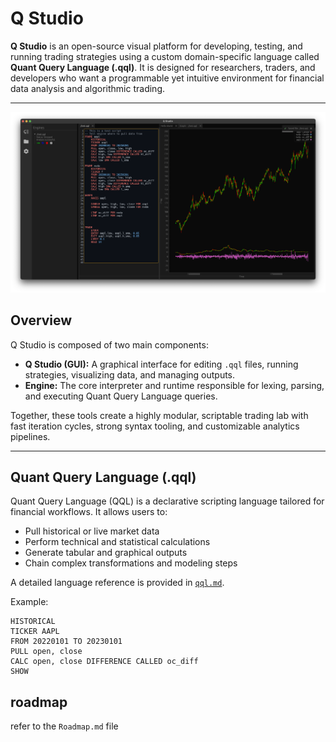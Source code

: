 # Q Studio

**Q Studio** is an open-source visual platform for developing, testing, and running trading strategies using a custom domain-specific language called **Quant Query Language (.qql)**. It is designed for researchers, traders, and developers who want a programmable yet intuitive environment for financial data analysis and algorithmic trading.

---

![Q Studio Screenshot](screenshots/qstudiov2.png)

## Overview

Q Studio is composed of two main components:

- **Q Studio (GUI):** A graphical interface for editing `.qql` files, running strategies, visualizing data, and managing outputs.
- **Engine:** The core interpreter and runtime responsible for lexing, parsing, and executing Quant Query Language queries.

Together, these tools create a highly modular, scriptable trading lab with fast iteration cycles, strong syntax tooling, and customizable analytics pipelines.

---

## Quant Query Language (.qql)

Quant Query Language (QQL) is a declarative scripting language tailored for financial workflows. It allows users to:
- Pull historical or live market data
- Perform technical and statistical calculations
- Generate tabular and graphical outputs
- Chain complex transformations and modeling steps

A detailed language reference is provided in [`qql.md`](./qql.md).

Example:

```qql
HISTORICAL
TICKER AAPL
FROM 20220101 TO 20230101
PULL open, close
CALC open, close DIFFERENCE CALLED oc_diff
SHOW
```

## roadmap
refer to the `Roadmap.md` file
